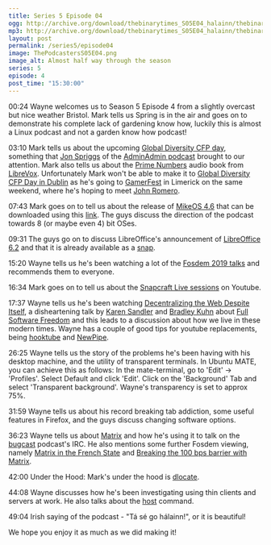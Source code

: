 ```yaml
---
title: Series 5 Episode 04
ogg: http://archive.org/download/thebinarytimes_S05E04_halainn/thebinarytimes_S05E04_halainn.ogg
mp3: http://archive.org/download/thebinarytimes_S05E04_halainn/thebinarytimes_S05E04_halainn.mp3
layout: post
permalink: /series5/episode04
image: ThePodcastersS05E04.png
image_alt: Almost half way through the season
series: 5
episode: 4
post_time: "15:30:00"
---
```


00:24 Wayne welcomes us to Season 5 Episode 4 from a slightly overcast but nice weather Bristol. Mark tells us Spring is in the air and goes on to demonstrate his complete lack of gardening know how, luckily this is almost a Linux podcast and not a garden know how podcast!

03:10 Mark tells us about the upcoming [Global Diversity CFP day](https://www.globaldiversitycfpday.com/), something that [Jon Spriggs](https://jon.sprig.gs/blog/) of the [AdminAdmin podcast](https://www.adminadminpodcast.co.uk/) brought to our attention. Mark also tells us about the [Prime Numbers](https://librivox.org/prime-numbers/) audio book from [LibreVox](https://librivox.org/). Unfortunately Mark won't be able to make it to [Global Diversity CFP Day in Dublin](https://www.globaldiversitycfpday.com/events/67) as he's going to [GamerFest](http://gamerfest.ie/) in Limerick on the same weekend, where he's hoping to meet [John Romero](https://www.romerogames.ie/team/).

07:43 Mark goes on to tell us about the release of [MikeOS 4.6](http://mikeos.sourceforge.net/) that can be downloaded using this [link](http://mikeos.sourceforge.net/mikeos-4.6.zip). The guys discuss the direction of the podcast towards 8 (or maybe even 4) bit OSes.

09:31 The guys go on to discuss LibreOffice's announcement of [LibreOffice 6.2](https://blog.documentfoundation.org/blog/2019/02/07/libreoffice-6-2/) and that it is already available as a [snap](https://snapcraft.io/libreoffice).

15:20 Wayne tells us he's been watching a lot of the [Fosdem 2019 talks](https://fosdem.org/2019/schedule/events/) and recommends them to everyone.

16:34 Mark goes on to tell us about the [Snapcraft Live sessions](https://www.youtube.com/watch?v=DtZySQgBxmM) on Youtube.

17:37 Wayne tells us he's been watching [Decentralizing the Web Despite Itself](https://ftp.osuosl.org/pub/fosdem/2019/UD2.208/decentralizing_the_web_despite_itself.webm), a disheartening talk by [Karen Sandler](https://fosdem.org/2019/schedule/speaker/karen_sandler/) and [Bradley Kuhn](https://fosdem.org/2019/schedule/speaker/bradley_m_kuhn/) about [Full Software Freedom](https://video.fosdem.org/2019/Janson/full_software_freedom.mp4) and this leads to a discussion about how we live in these modern times. Wayne has a couple of good tips for youtube replacements, being [hooktube](https://hooktube.com/) and [NewPipe](https://f-droid.org/en/packages/org.schabi.newpipe/).

26:25 Wayne tells us the story of the problems he's been having with his desktop machine, and the utility of transparent terminals. In Ubuntu MATE, you can achieve this as follows: In the mate-terminal, go to 'Edit' -> 'Profiles'.  Select Default and click 'Edit'. Click on the 'Background' Tab and select 'Transparent background'. Wayne's transparency is set to approx 75%.

31:59 Wayne tells us about his record breaking tab addiction, some useful features in Firefox, and the guys discuss changing software options.

36:23 Wayne tells us about [Matrix](https://matrix.org/blog/home/) and how he's using it to talk on the [bugcast](https://thebugcast.org/) podcast's IRC. He also mentions some further Fosdem viewing, namely [Matrix in the French State](https://fosdem.org/2019/schedule/event/matrix_french_state/) and [Breaking the 100 bps barrier with Matrix](https://video.fosdem.org/2019/H.1309/matrix.webm).

42:00 Under the Hood: Mark's under the hood is [dlocate](http://manpages.ubuntu.com/manpages/bionic/man1/dlocate.1.html).

44:08 Wayne discusses how he's been investigating using thin clients and servers at work. He also talks about the [host](https://linux.die.net/man/1/host) command.

49:04 Irish saying of the podcast - "T&aacute; s&eacute; go h&aacute;lainn!", or it is beautiful!

We hope you enjoy it as much as we did making it!